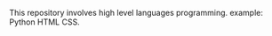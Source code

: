 This repository involves high level languages programming. 
example: Python
         HTML
         CSS.

